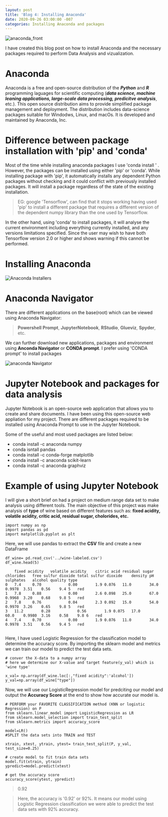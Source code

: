```yaml
---
layout: post
title: 'Blog 4: Installing Anaconda' 
date: 2020-09-26 03:00:00 -007
categories: Installing Anaconda and packages 
---
```


![anaconda_front](/assets/images/fall_20/blog_4/anaconda_front.png)

I have created this blog post on how to install Anaconda and the necessary packages required to perform Data Analysis and vizualization.

# Anaconda

Anaconda is a free and open-source distribution of the ***Python*** and ***R*** programming laguages for scientific computing (***data science, machine leaning
applications, large-scale data processing, predicitve analysis***, etc.). This open source distribution aims to provide simplified package management and deployment. 
The distribution includes data-science packages suitable for Windodws, Linux, and macOs. It is developed and maintained by Anaconda, Inc.

# Difference between package installation with 'pip' and 'conda'
 
 Most of the time while installing anaconda packages I use 'conda install <package>' . However, the packages can be installed using either 'pip' or 'conda'. While installing package with 'pip', it automatically installs any dependent Python packages without checking and it could conflict with previously installed packages. It will install a package regardless of the state of the existing installation. 

> EG: google 'Tensorflow', can find that it stops working having used 'pip' to install a different package that requires a different version of the dependent numpy library than the one used by Tensorflow.

In the other hand, using 'conda' to install packages, it will analyse the current environment including everything currently installed, and any versions limitations specified. Since the user may wish to have both Tensorflow version 2.0 or higher and shows warning if this cannot be performed.

# Installing Anaconda

![Anaconda Installers](/assets/images/fall_20/blog_4/anaconda_installers.png)

# Anaconda Navigator 

There are different applications on the base(root) which can be viewed using Anaconda Navigator:
> **Powershell Prompt**, **JupyterNotebook**, **RStudio**, **Glueviz**, **Spyder**, etc.

We can further download new applications, packages and environment using **Anconda Navigator** or **CONDA prompt**. I prefer using 'CONDA prompt' to install packages

![anaconda Navigator](/assets/images/fall_20/blog_4/anaconda_navigator.png)

# Jupyter Notebook and packages for data analysis

 Jupyter Notebook is an open-source web application that allows you to create and share documents. I have been using this open-source web appliation for my project. 
There are different packages required to be installed using Anaconda Prompt to use in the Jupyter Notebook.

Some of the useful and most used packages are listed below:

* conda install -c anaconda numpy
* conda isntall pandas
* conda install -c conda-forge matplotlib
* conda install -c anaconda scikit-learn
* conda install -c anaconda graphviz
 
# Example of using Jupyter Notebook

 I will give a short brief on had a project on medium range data set to make analysis using different tools. 
The main objective of this project was make analysis of **type** of wine based on different features such as:
**fixed acidity, volatile acidity, critic acid, residual sugar, cholorides, etc.**

``` 
import numpy as np
import pandas as pd
import matplotlib.pyplot as plt
```

Here, we will use pandas to extract the **CSV** file and create a new DataFrame
```
df_wine= pd.read_csv('../wine-labeled.csv')
df_wine.head(5)	

	fixed acidity	volatile acidity	citric acid	residual sugar	chlorides	free sulfur dioxide	total sulfur dioxide	density	pH	sulphates	alcohol	quality	type
0	7.4		0.70			0.00		1.9	0.076	11.0		34.0	0.9978	3.51	0.56	9.4	5	red
1	7.8		0.88			0.00		2.6	0.098	25.0		67.0	0.9968	3.20	0.68	9.8	5	red
2	7.8		0.76			0.04		2.3	0.092	15.0		54.0	0.9970	3.26	0.65	9.8	5	red
3	11.2		0.28			0.56		1.9	0.075	17.0		60.0	0.9980	3.16	0.58	9.8	6	red
4	7.4		0.70			0.00		1.9	0.076	11.0		34.0	0.9978	3.51	0.56	9.4	5	red


```
Here, I have used Logistic Regression for the classification model to determine the accuracy score.
By importing the sklearn model and metrics we can train our model to predict the test data sets.

```
# conver the X-data to a numpy array
# here we determine our X-value and target feature(y_val) which is 'wine type'

x_val= np.array(df_wine.loc[:,"fixed acidity":'alcohol'])
y_val=np.array(df_wine["type"])

```
Now, we will use our LogisticRegression model for predciting our model and output the **Accuracy Score** at the end to show how accurate our model is.


```
# PERFORM your FAVORITE CLASSIFICATION method (KNN or logistic Regression) on P
from sklearn.linear_model import LogisticRegression as LR
from sklearn.model_selection import train_test_split
from sklearn.metrics import accuracy_score
```
```
model=LR()
#SPLIT the data sets into TRAIN and TEST

xtrain, xtest, ytrain, ytest= train_test_split(P, y_val, test_size=0.25)

# create model to fit train data sets
model.fit(xtrain, ytrain)
ypredict=model.predict(xtest)

# get the accuracy score
accuracy_score(ytest, ypredict)
```
> 0.92

> Here, the accuracy is '0.92' or 92%. 
> It means our model using Logistic Regression classification we were able to predict the test data 
> sets with 92% accuracy.

